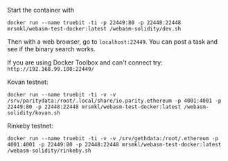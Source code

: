 Start the container with
```
docker run --name truebit -ti -p 22449:80 -p 22448:22448 mrsmkl/webasm-test-docker:latest /webasm-solidity/dev.sh
```

Then with a web browser, go to `localhost:22449`. You can post a task and see if the binary search works.

If you are using Docker Toolbox and can't connect try: `http://192.168.99.100:22449/`

Kovan testnet:
```
docker run --name truebit -ti -v -v /srv/paritydata:/root/.local/share/io.parity.ethereum -p 4001:4001 -p 22449:80 -p 22448:22448 mrsmkl/webasm-test-docker:latest /webasm-solidity/kovan.sh
```

Rinkeby testnet:
```
docker run --name truebit -ti -v -v /srv/gethdata:/root/.ethereum -p 4001:4001 -p 22449:80 -p 22448:22448 mrsmkl/webasm-test-docker:latest /webasm-solidity/rinkeby.sh
```


